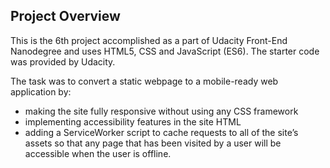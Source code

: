 ## Project Overview

This is the 6th project accomplished as a part of Udacity Front-End Nanodegree and uses HTML5, CSS and JavaScript (ES6). The starter code was provided by Udacity.

The task was to convert a static webpage to a mobile-ready web application by:

- making the site fully responsive without using any CSS framework
- implementing accessibility features in the site HTML
- adding a ServiceWorker script to cache requests to all of the site’s assets so that any page that has been visited by a user will be accessible when the user is offline.



